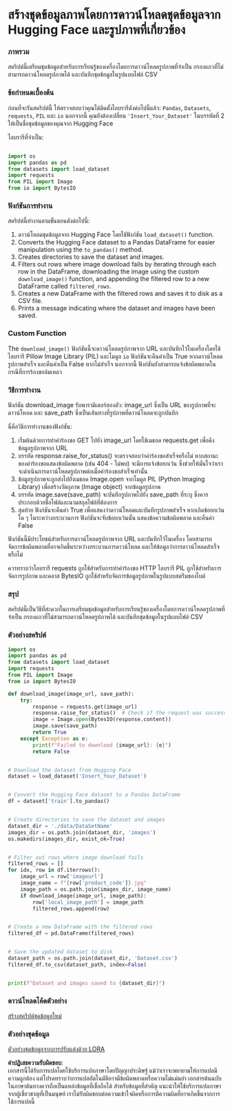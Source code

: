 # สร้างชุดข้อมูลภาพโดยการดาวน์โหลดชุดข้อมูลจาก Hugging Face และรูปภาพที่เกี่ยวข้อง

### ภาพรวม

สคริปต์นี้เตรียมชุดข้อมูลสำหรับการเรียนรู้ของเครื่องโดยการดาวน์โหลดรูปภาพที่จำเป็น กรองแถวที่ไม่สามารถดาวน์โหลดรูปภาพได้ และบันทึกชุดข้อมูลในรูปแบบไฟล์ CSV

### ข้อกำหนดเบื้องต้น

ก่อนที่จะรันสคริปต์นี้ ให้ตรวจสอบว่าคุณได้ติดตั้งไลบรารีดังต่อไปนี้แล้ว: `Pandas`, `Datasets`, `requests`, `PIL` และ `io` นอกจากนี้ คุณยังต้องเปลี่ยน `'Insert_Your_Dataset'` ในบรรทัดที่ 2 ให้เป็นชื่อชุดข้อมูลของคุณจาก Hugging Face

ไลบรารีที่จำเป็น:

```python

import os
import pandas as pd
from datasets import load_dataset
import requests
from PIL import Image
from io import BytesIO
```

### ฟังก์ชันการทำงาน

สคริปต์นี้ทำงานตามขั้นตอนดังต่อไปนี้:

1. ดาวน์โหลดชุดข้อมูลจาก Hugging Face โดยใช้ฟังก์ชัน `load_dataset()` function.
2. Converts the Hugging Face dataset to a Pandas DataFrame for easier manipulation using the `to_pandas()` method.
3. Creates directories to save the dataset and images.
4. Filters out rows where image download fails by iterating through each row in the DataFrame, downloading the image using the custom `download_image()` function, and appending the filtered row to a new DataFrame called `filtered_rows`.
5. Creates a new DataFrame with the filtered rows and saves it to disk as a CSV file.
6. Prints a message indicating where the dataset and images have been saved.

### Custom Function

The `download_image()` ฟังก์ชันนี้จะดาวน์โหลดรูปภาพจาก URL และบันทึกไว้ในเครื่องโดยใช้ไลบรารี Pillow Image Library (PIL) และโมดูล `io` ฟังก์ชันจะคืนค่าเป็น True หากดาวน์โหลดรูปภาพสำเร็จ และคืนค่าเป็น False หากไม่สำเร็จ นอกจากนี้ ฟังก์ชันยังสามารถแจ้งข้อผิดพลาดในกรณีที่การร้องขอล้มเหลว

### วิธีการทำงาน

ฟังก์ชัน download_image รับพารามิเตอร์สองตัว: image_url ซึ่งเป็น URL ของรูปภาพที่จะดาวน์โหลด และ save_path ซึ่งเป็นเส้นทางที่รูปภาพที่ดาวน์โหลดจะถูกบันทึก

นี่คือวิธีการทำงานของฟังก์ชัน:

1. เริ่มต้นด้วยการทำคำร้องขอ GET ไปยัง image_url โดยใช้เมธอด requests.get เพื่อดึงข้อมูลรูปภาพจาก URL
2. บรรทัด response.raise_for_status() จะตรวจสอบว่าคำร้องขอสำเร็จหรือไม่ หากสถานะของคำร้องขอแสดงข้อผิดพลาด (เช่น 404 - ไม่พบ) จะมีการแจ้งข้อยกเว้น ซึ่งช่วยให้มั่นใจว่าเราจะดำเนินการดาวน์โหลดรูปภาพต่อเมื่อคำร้องขอสำเร็จเท่านั้น
3. ข้อมูลรูปภาพจะถูกส่งไปยังเมธอด Image.open จากโมดูล PIL (Python Imaging Library) เพื่อสร้างวัตถุภาพ (Image object) จากข้อมูลรูปภาพ
4. บรรทัด image.save(save_path) จะบันทึกรูปภาพไปยัง save_path ที่ระบุ ซึ่งควรประกอบด้วยชื่อไฟล์และนามสกุลไฟล์ที่ต้องการ
5. สุดท้าย ฟังก์ชันจะคืนค่า True เพื่อแสดงว่าดาวน์โหลดและบันทึกรูปภาพสำเร็จ หากเกิดข้อยกเว้นใด ๆ ในระหว่างกระบวนการ ฟังก์ชันจะจับข้อยกเว้นนั้น แสดงข้อความข้อผิดพลาด และคืนค่า False

ฟังก์ชันนี้มีประโยชน์สำหรับการดาวน์โหลดรูปภาพจาก URL และบันทึกไว้ในเครื่อง โดยสามารถจัดการข้อผิดพลาดที่อาจเกิดขึ้นระหว่างกระบวนการดาวน์โหลด และให้ข้อมูลว่าการดาวน์โหลดสำเร็จหรือไม่

ควรทราบว่าไลบรารี requests ถูกใช้สำหรับการทำคำร้องขอ HTTP ไลบรารี PIL ถูกใช้สำหรับการจัดการรูปภาพ และคลาส BytesIO ถูกใช้สำหรับจัดการข้อมูลรูปภาพในรูปแบบสตรีมของไบต์

### สรุป

สคริปต์นี้เป็นวิธีที่สะดวกในการเตรียมชุดข้อมูลสำหรับการเรียนรู้ของเครื่องโดยการดาวน์โหลดรูปภาพที่จำเป็น กรองแถวที่ไม่สามารถดาวน์โหลดรูปภาพได้ และบันทึกชุดข้อมูลในรูปแบบไฟล์ CSV

### ตัวอย่างสคริปต์

```python
import os
import pandas as pd
from datasets import load_dataset
import requests
from PIL import Image
from io import BytesIO

def download_image(image_url, save_path):
    try:
        response = requests.get(image_url)
        response.raise_for_status()  # Check if the request was successful
        image = Image.open(BytesIO(response.content))
        image.save(save_path)
        return True
    except Exception as e:
        print(f"Failed to download {image_url}: {e}")
        return False


# Download the dataset from Hugging Face
dataset = load_dataset('Insert_Your_Dataset')


# Convert the Hugging Face dataset to a Pandas DataFrame
df = dataset['train'].to_pandas()


# Create directories to save the dataset and images
dataset_dir = './data/DataSetName'
images_dir = os.path.join(dataset_dir, 'images')
os.makedirs(images_dir, exist_ok=True)


# Filter out rows where image download fails
filtered_rows = []
for idx, row in df.iterrows():
    image_url = row['imageurl']
    image_name = f"{row['product_code']}.jpg"
    image_path = os.path.join(images_dir, image_name)
    if download_image(image_url, image_path):
        row['local_image_path'] = image_path
        filtered_rows.append(row)


# Create a new DataFrame with the filtered rows
filtered_df = pd.DataFrame(filtered_rows)


# Save the updated dataset to disk
dataset_path = os.path.join(dataset_dir, 'Dataset.csv')
filtered_df.to_csv(dataset_path, index=False)


print(f"Dataset and images saved to {dataset_dir}")
```

### ดาวน์โหลดโค้ดตัวอย่าง 
[สร้างสคริปต์ชุดข้อมูลใหม่](../../../../code/04.Finetuning/generate_dataset.py)

### ตัวอย่างชุดข้อมูล
[ตัวอย่างชุดข้อมูลจากการปรับแต่งด้วย LORA](../../../../code/04.Finetuning/olive-ort-example/dataset/dataset-classification.json)

**คำปฏิเสธความรับผิดชอบ**:  
เอกสารนี้ได้รับการแปลโดยใช้บริการแปลภาษาโดยปัญญาประดิษฐ์ แม้ว่าเราจะพยายามให้การแปลมีความถูกต้อง แต่โปรดทราบว่าการแปลอัตโนมัติอาจมีข้อผิดพลาดหรือความไม่แม่นยำ เอกสารต้นฉบับในภาษาต้นทางควรถือเป็นแหล่งข้อมูลที่เชื่อถือได้ สำหรับข้อมูลที่สำคัญ แนะนำให้ใช้บริการแปลภาษาจากผู้เชี่ยวชาญที่เป็นมนุษย์ เราไม่รับผิดชอบต่อความเข้าใจผิดหรือการตีความผิดที่อาจเกิดขึ้นจากการใช้การแปลนี้